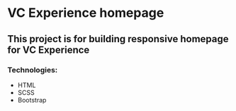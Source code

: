 # VC Experience homepage

## This project is for building responsive homepage for VC Experience

### Technologies:

* HTML
* SCSS
* Bootstrap
